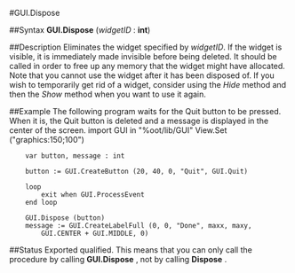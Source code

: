 
#GUI.Dispose

##Syntax
**GUI.Dispose** (*widgetID* : **int**)

##Description
Eliminates the widget specified by *widgetID*. 
If the widget is visible, it is immediately made invisible before being deleted. It should be called in order to free up any memory that the widget might have allocated. Note that you cannot use the widget after it has been disposed of. If you wish to temporarily get rid of a widget, consider using the *Hide* method and then the *Show* method when you want to use it again.

##Example
The following program waits for the Quit button to be pressed. When it is, the Quit button is deleted and a message is displayed in the center of the screen.
        import GUI in "%oot/lib/GUI" 
        View.Set ("graphics:150;100") 
        
        var button, message : int
        
        button := GUI.CreateButton (20, 40, 0, "Quit", GUI.Quit)
        
        loop
            exit when GUI.ProcessEvent
        end loop
        
        GUI.Dispose (button)
        message := GUI.CreateLabelFull (0, 0, "Done", maxx, maxy, 
            GUI.CENTER + GUI.MIDDLE, 0)
##Status
Exported qualified.
This means that you can only call the procedure by calling **GUI.Dispose** , not by calling **Dispose** .
